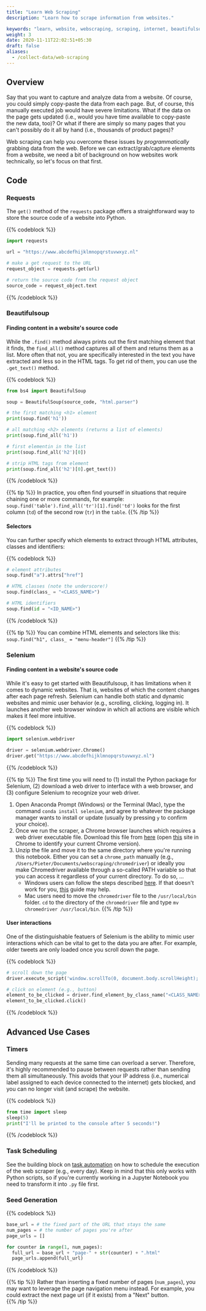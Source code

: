 ```yaml
---
title: "Learn Web Scraping"
description: "Learn how to scrape information from websites."

keywords: "learn, website, webscraping, scraping, internet, beautifulsoup"
weight: 3
date: 2020-11-11T22:02:51+05:30
draft: false
aliases:
  - /collect-data/web-scraping
---
```


## Overview
Say that you want to capture and analyze data from a website. Of course, you could simply copy-paste the data from each page. But, of course, this manually executed job would have severe limitations. What if the data on the page gets updated (i.e., would you have time available to copy-paste the new data, too)? Or what if there are simply so many pages that you can't possibly do it all by hand (i.e., thousands of product pages)?

Web scraping can help you overcome these issues by *programmatically* grabbing data from the web. Before we can extract/grab/capture elements from a website, we need a bit of background on how websites work technically, so let's focus on that first.

## Code

### Requests

The `get()` method of the `requests` package offers a straightforward way to store the source code of a website into Python.

{{% codeblock %}}

```python
import requests

url = "https://www.abcdefhijklmnopqrstuvwxyz.nl"

# make a get request to the URL
request_object = requests.get(url)

# return the source code from the request object
source_code = request_object.text
```
{{% /codeblock %}}

### Beautifulsoup

#### Finding content in a website's source code 
While the `.find()` method always prints out the first matching element that it finds, the `find_all()` method captures all of them and returns them as a list. More often that not, you are specifically interested in the text you have extracted and less so in the HTML tags. To get rid of them, you can use the `.get_text()` method. 

{{% codeblock %}}
```Python
from bs4 import BeautifulSoup

soup = BeautifulSoup(source_code, "html.parser")

# the first matching <h1> element
print(soup.find('h1'))

# all matching <h2> elements (returns a list of elements)
print(soup.find_all('h1'))

# first elementin in the list
print(soup.find_all('h2')[0])

# strip HTML tags from element
print(soup.find_all('h2')[0].get_text())
```
{{% /codeblock %}}


{{% tip %}}
In practice, you often find yourself in situations that require chaining one or more commands, for example: `soup.find('table').find_all('tr')[1].find('td')` looks for the first column (`td`) of the second row (`tr`) in the `table`.
{{% /tip %}}

#### Selectors

You can further specify which elements to extract through HTML attributes, classes and identifiers: 

{{% codeblock %}}
```Python
# element attributes
soup.find("a").attrs["href"]

# HTML classes (note the underscore!)
soup.find(class_ = "<CLASS_NAME>")

# HTML identifiers
soup.find(id = "<ID_NAME>")
```
{{% /codeblock %}}


{{% tip %}}
You can combine HTML elements and selectors like this:   
```soup.find("h1", class_ = "menu-header"]```
{{% /tip %}}


### Selenium
#### Finding content in a website's source code 
While it's easy to get started with Beautifulsoup, it has limitations when it comes to dynamic websites. That is, websites of which the content changes after each page refresh. Selenium can handle both static and dynamic websites and mimic user behavior (e.g., scrolling, clicking, logging in). It launches another web browser window in which all actions are visible which makes it feel more intuitive. 

{{% codeblock %}}
```Python
import selenium.webdriver

driver = selenium.webdriver.Chrome()
driver.get("https://www.abcdefhijklmnopqrstuvwxyz.nl")
```
{{% /codeblock %}}


{{% tip %}}
The first time you will need to (1) install the Python package for Selenium, (2) download a web driver to interface with a web browser, and (3) configure Selenium to recognize your web driver.
1. Open Anaconda Prompt (Windows) or the Terminal (Mac), type the command `conda install selenium`, and agree to whatever the package manager wants to install or update (usually by pressing `y` to confirm your choice). 
2. Once we run the scraper, a Chrome browser launches which requires a web driver executable file. Download this file from [here](https://sites.google.com/a/chromium.org/chromedriver/downloads) (open [this](https://www.whatismybrowser.com/detect/what-version-of-chrome-do-i-have) site in Chrome to identify your current Chrome version). 
3. Unzip the file and move it to the same directory where you're running this notebook. Either you can set a `chrome_path` manually (e.g., `/Users/Pieter/Documents/webscraping/chromedriver`) or ideally you make Chromedriver available through a so-called PATH variable so that you can access it regardless of your current directory. To do so, ...
    * Windows users can follow the steps described [here](https://tilburgsciencehub.com/building-blocks/configure-your-computer/task-specific-configurations/configuring-python-for-webscraping/). If that doesn't work for you, [this](https://zwbetz.com/download-chromedriver-binary-and-add-to-your-path-for-automated-functional-testing/) guide may help.
    * Mac users need to move the `chromedriver` file to the `/usr/local/bin` folder. `cd` to the directory of the `chromedriver` file and type `mv chromedriver /usr/local/bin`.
{{% /tip %}}

#### User interactions
One of the distinguishable featuers of Selenium is the ability to mimic user interactions which can be vital to get to the data you are after. For example, older tweets are only loaded once you scroll down the page.

{{% codeblock %}}
```Python
# scroll down the page 
driver.execute_script('window.scrollTo(0, document.body.scrollHeight);')

# click on element (e.g., button)
element_to_be_clicked = driver.find_element_by_class_name("<CLASS_NAME>")
element_to_be_clicked.click()
```
{{% /codeblock %}}


## Advanced Use Cases

### Timers

Sending many requests at the same time can overload a server. Therefore, it's highly recommended to pause between requests rather than sending them all simultaneously. This avoids that your IP address (i.e., numerical label assigned to each device connected to the internet) gets blocked, and you can no longer visit (and scrape) the website.

{{% codeblock %}}
```Python
from time import sleep
sleep(5)
print("I'll be printed to the console after 5 seconds!")
```
{{% /codeblock %}}

### Task Scheduling
See the building block on [task automation](http://localhost:1313/building-blocks/automate-and-execute-your-work/automate-your-workflow/task-scheduling/) on how to schedule the execution of the web scraper (e.g., every day). Keep in mind that this only works with Python scripts, so if you're currently working in a Jupyter Notebook you need to transform it into `.py` file first.


### Seed Generation


{{% codeblock %}}
```Python
base_url = # the fixed part of the URL that stays the same
num_pages = # the number of pages you're after
page_urls = []

for counter in range(1, num_pages):
  full_url = base_url + "page-" + str(counter) + ".html"
  page_urls.append(full_url)
```
{{% /codeblock %}}

{{% tip %}}
Rather than inserting a fixed number of pages (`num_pages`), you may want to leverage the page navigation menu instead. For example, you could extract the next page url (if it exists) from a "Next" button.  
{{% /tip %}}

